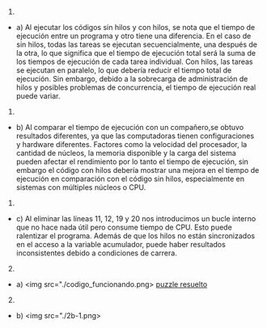 1)
* a)
 Al ejecutar los códigos sin hilos y con hilos, se nota que el tiempo de ejecución entre un programa y otro tiene una diferencia.
 En el caso de sin hilos, todas las tareas se ejecutan secuencialmente, una después de la otra,
 lo que significa que el tiempo de ejecución total será la suma de los tiempos de ejecución de cada tarea individual.
 Con hilos, las tareas se ejecutan en paralelo, lo que debería reducir el tiempo total de ejecución.
 Sin embargo, debido a la sobrecarga de administración de hilos y posibles problemas de concurrencia, el tiempo de ejecución real puede variar.
 1)
 * b)
 Al  comparar el tiempo de ejecución con un compañero,se obtuvo resultados diferentes,
 ya que las computadoras tienen configuraciones y  hardware diferentes.
 Factores como la velocidad del procesador, la cantidad de núcleos, la memoria disponible y la carga del sistema pueden afectar el rendimiento
 por lo tanto  el tiempo de ejecución, sin embargo 
 el código con hilos debería mostrar una mejora en el tiempo de ejecución en comparación con el código sin hilos, especialmente en sistemas con múltiples núcleos o CPU.
 1)
 * c)  Al eliminar las líneas 11, 12, 19 y 20 nos introducimos  un bucle interno que no hace nada útil pero consume tiempo de CPU. 
 Esto puede ralentizar el programa. Además de que   los hilos no están sincronizados en el acceso a la variable acumulador, puede haber resultados inconsistentes debido a condiciones de carrera.
 
 2)
 * a)
 <img src="./codigo_funcionando.png>
<a href="./tp3_2a.c">puzzle resuelto</a>
2)
* b)
<img src="./2b-1.png>







